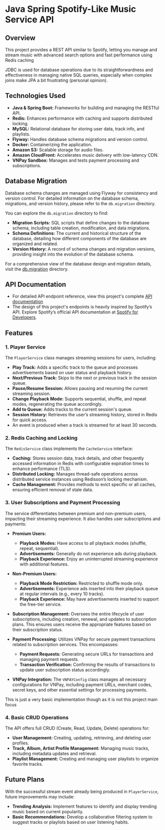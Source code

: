 # Java Spring Spotify-Like Music Service API

## Overview

This project provides a REST API similar to Spotify, letting you manage and stream music with advanced search options and fast performance using Redis caching

JDBC is used for database operations due to its straightforwardness and effectiveness in managing native SQL queries, especially when complex joins make JPA a bit frustrating (personal opinion).

## Technologies Used

- **Java & Spring Boot:** Frameworks for building and managing the RESTful API.
- **Redis:** Enhances performance with caching and supports distributed locking.
- **MySQL:** Relational database for storing user data, track info, and playlists.
- **Flyway:** Handles database schema migrations and version control.
- **Docker:** Containerizing the application.
- **Amazon S3:** Scalable storage for audio files.
- **Amazon CloudFront:** Accelerates music delivery with low-latency CDN.
- **VNPay Sandbox:** Manages and tests payment processing and subscriptions.

## Database Migration

Database schema changes are managed using Flyway for consistency and version control. For detailed information on the database schema, migrations, and version history, please refer to the `db.migration` directory.

You can explore the `db.migration` directory to find:

- **Migration Scripts:** SQL scripts that define changes to the database schema, including table creation, modification, and data migrations.
- **Schema Definitions:** The current and historical structure of the database, detailing how different components of the database are organized and related.
- **Version History:** A record of schema changes and migration versions, providing insight into the evolution of the database schema.

For a comprehensive view of the database design and migration details, visit the [db.migration](src/main/resources/db/migration) directory.


## API Documentation

- For detailed API endpoint reference, view this project's complete [API documentation](https://spotify-clone-api-docs.vercel.app/docs/#)  
- The design of this project's endpoints is heavily inspired by Spotify’s API. Explore Spotify’s official API documentation at [Spotify for Developers](https://developer.spotify.com/documentation/web-api/).

## Features

### 1. **Player Service**

The `PlayerService` class manages streaming sessions for users, including:

- **Play Track:** Adds a specific track to the queue and processes advertisements based on user status and playback history.
- **Next/Previous Track:** Skips to the next or previous track in the session queue.
- **Pause/Resume Session:** Allows pausing and resuming the current streaming session.
- **Change Playback Mode:** Supports sequential, shuffle, and repeat modes, regenerating the queue accordingly.
- **Add to Queue:** Adds tracks to the current session's queue.
- **Session History:** Retrieves the user’s streaming history, stored in Redis for quick access.
- An event is produced when a track is streamed for at least 30 seconds.

### 2. **Redis Caching and Locking**

The `RedisService` class implements the `CacheService` interface:

- **Caching:** Stores session data, track details, and other frequently accessed information in Redis with configurable expiration times to enhance performance (TLS).
- **Distributed Locking:** Manages thread-safe operations across distributed service instances using Redisson’s locking mechanism.
- **Cache Management:** Provides methods to evict specific or all caches, ensuring efficient removal of stale data.

### 3. **User Subscriptions and Payment Processing**

The service differentiates between premium and non-premium users, impacting their streaming experience. It also handles user subscriptions and payments:

- **Premium Users:**
    - **Playback Modes:** Have access to all playback modes (shuffle, repeat, sequential).
    - **Advertisements:** Generally do not experience ads during playback.
    - **Playback Experience:** Enjoy an uninterrupted streaming experience with additional features.


- **Non-Premium Users:**
    - **Playback Mode Restriction:** Restricted to shuffle mode only.
    - **Advertisements:** Experience ads inserted into their playback queue at regular intervals (e.g., every 10 tracks).
    - **Playback Experience:** May have advertisements inserted to support the free-tier service.

    
- **Subscription Management:** Oversees the entire lifecycle of user subscriptions, including creation, renewal, and updates to subscription plans. This ensures users receive the appropriate features based on their subscription status.


- **Payment Processing:** Utilizes VNPay for secure payment transactions related to subscription services. This encompasses:
    - **Payment Requests:** Generating secure URLs for transactions and managing payment requests.
    - **Transaction Verification:** Confirming the results of transactions to update user subscription status accordingly.

- **VNPay Integration:** The `VNPAYConfig` class manages all necessary configurations for VNPay, including payment URLs, merchant codes, secret keys, and other essential settings for processing payments.
  

This is just a very basic implementation though as it is not this project main focus


### 4. **Basic CRUD Operations**

The API offers full CRUD (Create, Read, Update, Delete) operations for:

- **User Management:** Creating, updating, retrieving, and deleting user profiles.
- **Track, Album, Artist Profile Management:** Managing music tracks, including metadata updates and retrieval.
- **Playlist Management:** Creating and managing user playlists to organize favorite tracks.

## Future Plans

With the successful stream event already being produced in `PlayerService`, future improvements may include:

- **Trending Analysis:** Implement features to identify and display trending music based on current popularity.
- **Basic Recommendations:** Develop a collaborative filtering system to suggest tracks or playlists based on user listening habits.
